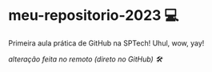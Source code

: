 # meu-repositorio-2023 💻
Primeira aula prática de GitHub na SPTech! Uhul, wow, yay!

<i> alteração feita no remoto (direto no GitHub) 🛠 <i>
